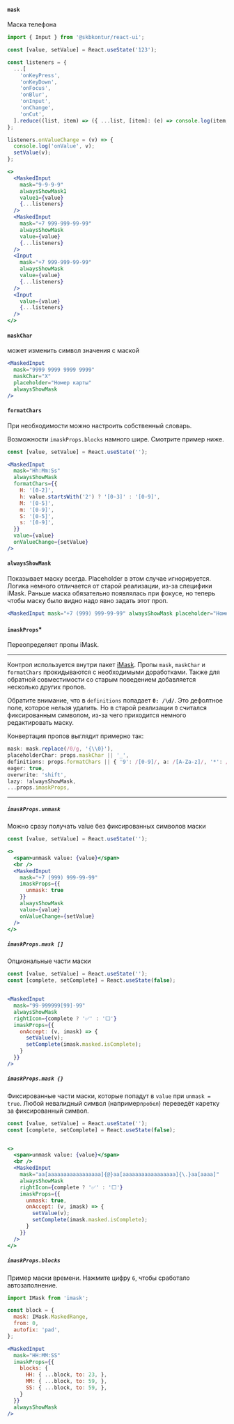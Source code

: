 #### `mask`

Маска телефона

```jsx harmony
import { Input } from '@skbkontur/react-ui';

const [value, setValue] = React.useState('123');

const listeners = {
  ...[
    'onKeyPress',
    'onKeyDown',
    'onFocus',
    'onBlur',
    'onInput',
    'onChange',
    'onCut',
  ].reduce((list, item) => ({ ...list, [item]: (e) => console.log(item, e) }), {})
};

listeners.onValueChange = (v) => {
  console.log('onValue', v);
  setValue(v);
};

<>
  <MaskedInput
    mask="9-9-9-9"
    alwaysShowMask1
    value1={value}
    {...listeners}
  />
  <MaskedInput
    mask="+7 999-999-99-99"
    alwaysShowMask
    value={value}
    {...listeners}
  />
  <Input
    mask="+7 999-999-99-99"
    alwaysShowMask
    value={value}
    {...listeners}
  />
  <Input
    value={value}
    {...listeners}
  />
</>
```

#### `maskChar`

может изменить символ значения с маской

```jsx harmony
<MaskedInput
  mask="9999 9999 9999 9999"
  maskChar="X"
  placeholder="Номер карты"
  alwaysShowMask
/>
```

#### `formatChars`

При необходимости можно настроить собственный словарь.

Возможности `imaskProps.blocks` намного шире. Смотрите пример ниже.

```jsx harmony
const [value, setValue] = React.useState('');

<MaskedInput
  mask="Hh:Mm:Ss"
  alwaysShowMask
  formatChars={{
    H: '[0-2]',
    h: value.startsWith('2') ? '[0-3]' : '[0-9]',
    M: '[0-5]',
    m: '[0-9]',
    S: '[0-5]',
    s: '[0-9]',
  }}
  value={value}
  onValueChange={setValue}
/>
```

#### `alwaysShowMask`

Показывает маску всегда. Placeholder в этом случае игнорируется. Логика немного отличается от старой реализации, из-за
специфики iMask. Раньше маска обязательно появлялась при фокусе, но теперь чтобы маску было видно надо явно задать этот
проп.

```jsx harmony
<MaskedInput mask="+7 (999) 999-99-99" alwaysShowMask placeholder="Номер телефона" />
```

#### `imaskProps`*

Переопределяет пропы iMask.

---

Контрол используется внутри пакет [iMask](https://imask.js.org/). Пропы `mask`, `maskChar` и `formatChars` прокидываются
с необходимыми доработками. Также для обратной совместимости со старым поведением добавляется несколько других пропов.

Обратите внимание, что в `definitions` попадает **`0: /\d/`**. Это дефолтное поле, которое нельзя удалить. Но в старой
реализации `0` считался фиксированным символом, из-за чего приходится немного редактировать маску.

Конвертация пропов выглядит примерно так:

```typescript static
mask: mask.replace(/0/g, '{\\0}'),
placeholderChar: props.maskChar || '_',
definitions: props.formatChars || { '9': /[0-9]/, a: /[A-Za-z]/, '*': /[A-Za-z0-9]/ },
eager: true,
overwrite: 'shift',
lazy: !alwaysShowMask,
...props.imaskProps,
```

---

##### `imaskProps.unmask`

Можно сразу получать value без фиксированных символов маски

```jsx harmony
const [value, setValue] = React.useState('');

<>
  <span>unmask value: {value}</span>
  <br />
  <MaskedInput
    mask="+7 (999) 999-99-99"
    imaskProps={{
      unmask: true
    }}
    alwaysShowMask
    value={value}
    onValueChange={setValue}
  />
</>
```

##### `imaskProps.mask []`

Опциональные части маски

```jsx harmony
const [value, setValue] = React.useState('');
const [complete, setComplete] = React.useState(false);


<MaskedInput
  mask="99-999999[99]-99"
  alwaysShowMask
  rightIcon={complete ? '✅' : '⬜'}
  imaskProps={{
    onAccept: (v, imask) => {
      setValue(v);
      setComplete(imask.masked.isComplete);
    }
  }}
/>
```

##### `imaskProps.mask {}`

Фиксированные части маски, которые попадут в `value` при `unmask = true`. Любой невалидный символ (например`пробел`)
переведёт каретку за фиксированный символ.

```jsx harmony
const [value, setValue] = React.useState('');
const [complete, setComplete] = React.useState(false);


<>
  <span>unmask value: {value}</span>
  <br />
  <MaskedInput
    mask="aa[aaaaaaaaaaaaaaaaa]{@}aa[aaaaaaaaaaaaaaaaa]{\.}aa[aaaa]"
    alwaysShowMask
    rightIcon={complete ? '✅' : '⬜'}
    imaskProps={{
      unmask: true,
      onAccept: (v, imask) => {
        setValue(v);
        setComplete(imask.masked.isComplete);
      }
    }}
  />
</>
```

##### `imaskProps.blocks`

Пример маски времени. Нажмите цифру `6`, чтобы сработало автозаполнение.

```jsx harmony
import IMask from 'imask';

const block = {
  mask: IMask.MaskedRange,
  from: 0,
  autofix: 'pad',
};

<MaskedInput
  mask="HH:MM:SS"
  imaskProps={{
    blocks: {
      HH: { ...block, to: 23, },
      MM: { ...block, to: 59, },
      SS: { ...block, to: 59, },
    }
  }}
  alwaysShowMask
/>
```
